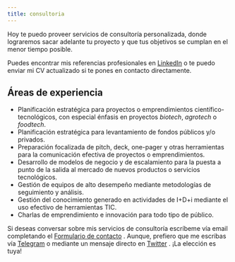 ```yaml
---
title: consultoria
---
```


Hoy te puedo proveer servicios de consultoría personalizada, donde lograremos sacar adelante tu proyecto y que tus objetivos se cumplan en el menor tiempo posible.

Puedes encontrar mis referencias profesionales en <a href="https://www.linkedin.com/in/diegobelmar/" target="_blank">LinkedIn</a> <i class="fa fa-linkedin-square" aria-hidden="true"></i> o te puedo enviar mi CV actualizado si te pones en contacto directamente.

## Áreas de experiencia

- Planificación estratégica para proyectos o emprendimientos científico-tecnológicos, con especial énfasis en proyectos *biotech*, *agrotech* o *foodtech*.
- Planificación estratégica para levantamiento de fondos públicos y/o privados.
- Preparación focalizada de pitch, deck, one-pager y otras herramientas para la comunicación efectiva de proyectos o emprendimientos. 
- Desarrollo de modelos de negocio y de escalamiento para la puesta a punto de la salida al mercado de nuevos productos o servicios tecnológicos. 
- Gestión de equipos de alto desempeño mediante metodologías de seguimiento y análisis.
- Gestión del conocimiento generado en actividades de I+D+i mediante el uso efectivo de herramientas TIC.
- Charlas de emprendimiento e innovación para todo tipo de público.

Si deseas conversar sobre mis servicios de consultoría escríbeme vía email completando el <a href="/#contacto" target="_blank">Formulario de contacto</a> <i class="fa fa-envelope" aria-hidden="true"></i>. Aunque, prefiero que me escribas vía <a href="{{ site.telegram_url }}" target="_blank">Telegram</a> <i class="fa fa-telegram" aria-hidden="true"></i> o mediante un mensaje directo en <a href="https://twitter.com/messages/compose?recipient_id=6705812" target="_blank">Twitter</a> <i class="fa fa-twitter-square" aria-hidden="true"></i>. ¡La elección es tuya!